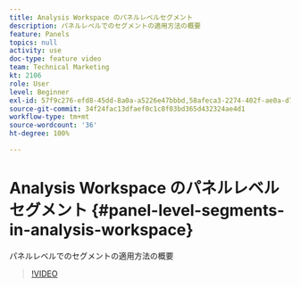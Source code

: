 ```yaml
---
title: Analysis Workspace のパネルレベルセグメント
description: パネルレベルでのセグメントの適用方法の概要
feature: Panels
topics: null
activity: use
doc-type: feature video
team: Technical Marketing
kt: 2106
role: User
level: Beginner
exl-id: 57f9c276-efd8-45dd-8a0a-a5226e47bbbd,58afeca3-2274-402f-ae0a-d781efbb84f5
source-git-commit: 34f24fac13dfaef0c1c8f03bd365d432324ae4d1
workflow-type: tm+mt
source-wordcount: '36'
ht-degree: 100%

---
```


# Analysis Workspace のパネルレベルセグメント {#panel-level-segments-in-analysis-workspace}

パネルレベルでのセグメントの適用方法の概要

>[!VIDEO](https://video.tv.adobe.com/v/24032/?quality=12)
